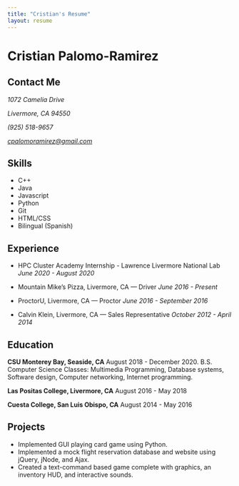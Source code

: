 ```yaml
---
title: "Cristian's Resume"
layout: resume
---
```

# Cristian Palomo-Ramirez

## Contact Me
*1072 Camelia Drive*

*Livermore, CA 94550*

*(925) 518-9657*

*cpalomoramirez@gmail.com*

## Skills
  - C++
  - Java
  - Javascript
  - Python
  - Git
  - HTML/CSS
  - Bilingual (Spanish)

## Experience

- HPC Cluster Academy Internship - Lawrence Livermore National Lab
*June 2020 - August 2020*

- Mountain Mike’s Pizza, Livermore, CA — Driver
*June 2016 - Present*

- ProctorU, Livermore, CA — Proctor
*June 2016 - September 2016*

- Calvin Klein, Livermore, CA — Sales Representative
*October 2012 - April 2014*

## Education

**CSU Monterey Bay, Seaside, CA**
August 2018 - December 2020. B.S. Computer Science
Classes: Multimedia Programming, Database systems, Software design, Computer networking, Internet programming.

**Las Positas College, Livermore, CA**
August 2016 - May 2018

**Cuesta College, San Luis Obispo, CA**
August 2014 - May 2016

## Projects
- Implemented GUI playing card game using Python.
- Implemented a mock flight reservation database and website using jQuery, jNode, and Ajax.
- Created a text-command based game complete with graphics, an inventory HUD, and interactive sounds.